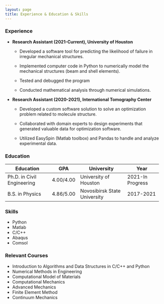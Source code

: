 ```yaml
---
layout: page
title: Experience & Education & Skills
---
```



### Experience

- **Research Assistant (2021-Current), University of Houston**

  - Developed a software tool for predicting the likelihood of failure in irregular mechanical structures. 

  - Implemented computer code in Python to numerically model the mechanical structures (beam and shell elements). 

  - Tested and debugged the program
  
  - Conducted mathematical analysis through numerical simulations.



- **Research Assistant (2020-2021), International Tomography Center**

  - Developed a custom software solution to solve an optimization problem related to molecule structure. 

  - Collaborated with domain experts to design experiments that generated valuable data for optimization software. 

  - Utilized EasySpin (Matlab toolbox) and Pandas to handle and analyze experimental data.




### Education

| Education | GPA| University | Year|
| --------------- | --------------- | --------------- | --------------- |
| Ph.D. in Civil Engineering | 4.00/4.00 | University of Houston| 2021-In Progress
| B.S. in Physics | 4.86/5.00 | Novosibirsk State University | 2017-2021|



### Skills

- Python
- Matlab
- C/C++
- Abaqus
- Comsol



### Relevant Courses

- Introduction to Algorithms and Data Structures in C/C++ and Python
- Numerical Methods in Engineering
- Computational Model of Materials
- Computational Mechanics
- Advanced Mechanics
- Finite Element Method
- Continuum Mechanics
